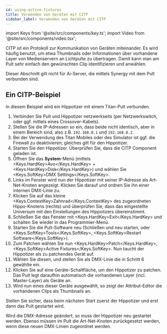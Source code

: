 ```yaml
---
id: using-active-fixtures
title: Verwenden von Geräten mit CITP
sidebar_label: Verwenden von Geräten mit CITP
---
```


import Keys from '@site/src/components/key.ts';
import Video from '@site/src/components/video.tsx';

CITP ist ein Protokoll zur Kommunikation von Geräten miteinander. Es
wird häufig benutzt, um etwa Thumbnails oder Informationen über
vorhandene Layer von Medienservern an Lichtpulte zu übertragen. Damit
kann man am Pult sehr einfach den gewünschten Clip identifizieren und
anwählen.

Dieser Abschnitt gilt nicht für Ai-Server, die mittels Synergy mit dem
Pult verbunden sind.

## Ein CITP-Beispiel

In diesem Beispiel wird ein Hippotizer mit einem Titan-Pult verbunden.

1. Verbinden Sie Pult und Hippotizer netzwerkseits (per Netzwerkswitch,
oder ggf. mittels eines Crossover-Kabels).
2. Stellen Sie die IP-Adressen so ein, dass beide nicht identisch, aber
in einem Bereich sind, also z.B. `192.168.0.1` und `192.168.0.2`.
3. Bei der Verwendung des Titan Mobiles oder des Simulator ist ggf. die
Firewall zu deaktivieren; gleiches gilt für den Hippotizer.
4. Starten Sie den Hippotizer. Überprüfen Sie, dass die CITP
Component geladen ist.
5. Öffnen Sie das **System**-Menü (mittels <Keys.HardKey>Avo</Keys.HardKey> + <Keys.HardKey>Disk</Keys.HardKey>)
und wählen Sie <Keys.SoftKey>DMX Settings</Keys.SoftKey>.
6. Links im Fenster wird nun der Hippotizer mit seiner IP-Adresse als
Art-Net-Knoten angezeigt. Klicken Sie darauf und ordnen Sie ihn einer internen DMX-Linie zu.
7. Klicken Sie auf das kleine <Keys.ContextKey>Zahnrad</Keys.ContextKey> des zugeordneten Hippo-Knotens (rechts)
und überprüfen Sie, dass das eingestellte Universum mit den Einstellungen des Hippotizers übereinstimmt.
8. Schließen Sie das Fenster mit <Keys.HardKey>Exit</Keys.HardKey> und schalten Sie wieder in
das Programmier-Menü.
9. Starten Sie die Pult-Software neu (Schließen und neu starten, oder
<Keys.SoftKey>Tools</Keys.SoftKey>, <Keys.SoftKey>Restart Software</Keys.SoftKey>).
10. Zum Patchen wählen Sie nun <Keys.HardKey>Patch</Keys.HardKey>, <Keys.SoftKey>Active Fixtures</Keys.SoftKey>. Nun
taucht der Hippotizer als zu patchendes Gerät auf.
11. Wählen Sie diesen, und stellen Sie als DMX-Linie die in Schritt 6 gewählte ein.
12. Klicken Sie auf eine Geräte-Schaltfläche, um den Hippotizer zu
patchen. Das Pult legt daraufhin automatisch die vorhandenen Layer (incl. Master-Layer) als Geräte an.
13. Wird nun eines dieser Geräte ausgewählt, so zeigt der
Attribut-Editor die vorhandenen Clips als Thumbnails an.

Stellen Sie sicher, dass beim nächsten Start zuerst der Hippotizer und
erst dann das Pult gestartet wird.

Wird die DMX-Adresse geändert, so muss der Hippotizer neu gestartet
werden. Ebenso müssen im Pult die Art-Net-Knoten zurückgesetzt werden,
wenn diese neuen DMX-Linien zugeordnet werden.
